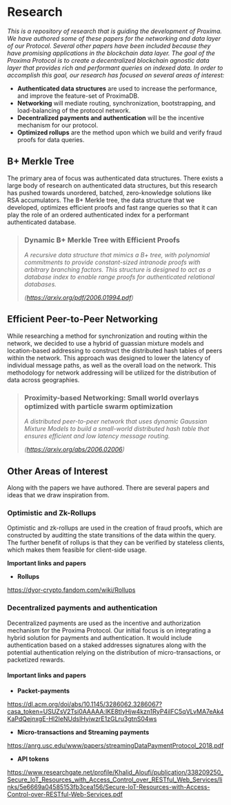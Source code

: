 # Research

*This is a repository of research that is guiding the development of Proxima. We have authored some of these papers for the networking and data layer of our Protocol. Several other papers have been included because they have promising applications in the blockchain data layer. The goal of the Proxima Protocol is to create a decentralized blockchain agnostic data layer that provides rich and performant queries on indexed data. In order to accomplish this goal, our research has focused on several areas of interest:*

- **Authenticated data structures** are used to increase the performance, and improve the feature-set of ProximaDB. 
- **Networking** will mediate routing, synchronization, bootstrapping, and load-balancing of the protocol network. 
- **Decentralized payments and authentication** will be the incentive mechanism for our protocol.
- **Optimized rollups** are the method upon which we build and verify fraud proofs for data queries.  


## B+ Merkle Tree
The primary area of focus was authenticated data structures. There exists a large body of research on authenticated data structures, but this research has pushed towards unordered, batched, zero-knowledge solutions like RSA accumulators. The B+ Merkle tree, the data structure that we developed, optimizes efficient proofs and fast range queries so that it can play the role of an ordered authenticated index for a  performant authenticated database. 


> ### **Dynamic B+ Merkle Tree with Efficient Proofs**
> 
> *A recursive data structure that mimics a B+ tree, with polynomial commitments to provide constant-sized intranode proofs with arbitrary branching factors. This 
> structure is designed to act as a database index to enable range proofs for authenticated relational databases.*
> 
> *(https://arxiv.org/pdf/2006.01994.pdf)*


## Efficient Peer-to-Peer Networking
While researching a method for synchronization and routing within the network, we decided to use a hybrid of guassian mixture models and location-based addressing to construct the distributed hash tables of peers within the network. This approach was designed to lower the latency of individual message paths,  as well as the overall load on the network. This methodology for network addressing will be utilized for the distribution of data across geographies. 

> ### **Proximity-based Networking: Small world overlays optimized with particle swarm optimization**
> 
> *A distributed peer-to-peer network that uses dynamic Gaussian Mixture Models to build a small-world distributed hash table that ensures efficient and low latency message routing.*
> 
> *(https://arxiv.org/abs/2006.02006)*



## Other Areas of Interest
Along with the papers we have authored. There are several papers and ideas that we draw inspiration from.

### Optimistic and Zk-Rollups
Optimistic and zk-rollups are used in the creation of fraud proofs, which are constructed by auditting the state transitions of the data within the query. The further benefit of rollups is that they can be verified by stateless clients, which makes them feasible for client-side usage.

**Important links and papers**
- **Rollups**

https://dyor-crypto.fandom.com/wiki/Rollups


### Decentralized payments and authentication
Decentralized payments are used as the incentive and authorization mechanism for the Proxima Protocol. Our initial focus is on integrating a hybrid solution for payments and authentication. It would include authentication based on a staked addresses signatures along with the potential authentication relying on the distribution of micro-transactions, or packetized rewards.


#### **Important links and papers**
- **Packet-payments**

https://dl.acm.org/doi/abs/10.1145/3286062.3286067?casa_token=USUZsV2Tsi0AAAAA:lKE8tIyHjw4kzn1RyP4iIFC5qVLvMA7eAk4KaPdQejnxgE-Hl2IeNUdsIHyiwzrE1zGLru3gtnS04ws
- **Micro-transactions and Streaming payments**

https://anrg.usc.edu/www/papers/streamingDataPaymentProtocol_2018.pdf
- **API tokens**

https://www.researchgate.net/profile/Khalid_Aloufi/publication/338209250_Secure_IoT_Resources_with_Access_Control_over_RESTful_Web_Services/links/5e6669a04585153fb3cea156/Secure-IoT-Resources-with-Access-Control-over-RESTful-Web-Services.pdf






